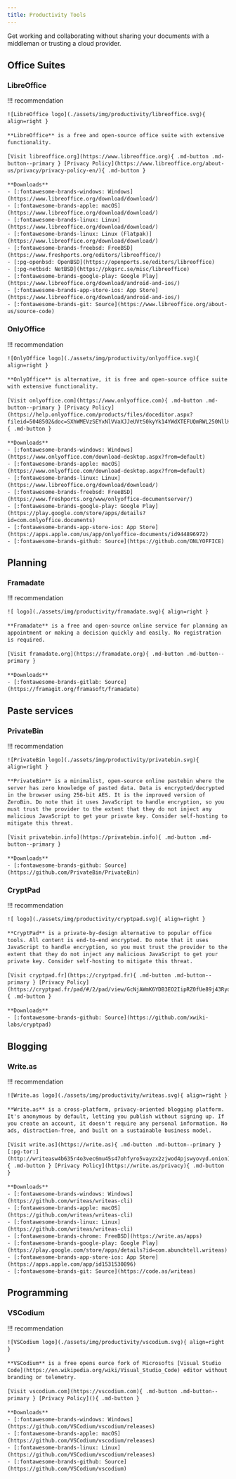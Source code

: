 ```yaml
---
title: Productivity Tools
---
```

Get working and collaborating without sharing your documents with a middleman or trusting a cloud provider.

## Office Suites

### LibreOffice
!!! recommendation

    ![LibreOffice logo](./assets/img/productivity/libreoffice.svg){ align=right }

    **LibreOffice** is a free and open-source office suite with extensive functionality.

    [Visit libreoffice.org](https://www.libreoffice.org){ .md-button .md-button--primary } [Privacy Policy](https://www.libreoffice.org/about-us/privacy/privacy-policy-en/){ .md-button }

    **Downloads**
    - [:fontawesome-brands-windows: Windows](https://www.libreoffice.org/download/download/)
    - [:fontawesome-brands-apple: macOS](https://www.libreoffice.org/download/download/)
    - [:fontawesome-brands-linux: Linux](https://www.libreoffice.org/download/download/)
    - [:fontawesome-brands-linux: Linux (Flatpak)](https://www.libreoffice.org/download/download/)
    - [:fontawesome-brands-freebsd: FreeBSD](https://www.freshports.org/editors/libreoffice/)
    - [:pg-openbsd: OpenBSD](https://openports.se/editors/libreoffice)
    - [:pg-netbsd: NetBSD](https://pkgsrc.se/misc/libreoffice)
    - [:fontawesome-brands-google-play: Google Play](https://www.libreoffice.org/download/android-and-ios/)
    - [:fontawesome-brands-app-store-ios: App Store](https://www.libreoffice.org/download/android-and-ios/)
    - [:fontawesome-brands-git: Source](https://www.libreoffice.org/about-us/source-code)

### OnlyOffice
!!! recommendation

    ![OnlyOffice logo](./assets/img/productivity/onlyoffice.svg){ align=right }

    **OnlyOffice** is alternative, it is free and open-source office suite with extensive functionality.

    [Visit onlyoffice.com](https://www.onlyoffice.com){ .md-button .md-button--primary } [Privacy Policy](https://help.onlyoffice.com/products/files/doceditor.aspx?fileid=5048502&doc=SXhWMEVzSEYxNlVVaXJJeUVtS0kyYk14YWdXTEFUQmRWL250NllHNUFGbz0_IjUwNDg1MDIi0){ .md-button }

    **Downloads**
    - [:fontawesome-brands-windows: Windows](https://www.onlyoffice.com/download-desktop.aspx?from=default)
    - [:fontawesome-brands-apple: macOS](https://www.onlyoffice.com/download-desktop.aspx?from=default)
    - [:fontawesome-brands-linux: Linux](https://www.libreoffice.org/download/download/)
    - [:fontawesome-brands-freebsd: FreeBSD](https://www.freshports.org/www/onlyoffice-documentserver/)
    - [:fontawesome-brands-google-play: Google Play](https://play.google.com/store/apps/details?id=com.onlyoffice.documents)
    - [:fontawesome-brands-app-store-ios: App Store](https://apps.apple.com/us/app/onlyoffice-documents/id944896972)
    - [:fontawesome-brands-github: Source](https://github.com/ONLYOFFICE)

## Planning

### Framadate
!!! recommendation

    ![ logo](./assets/img/productivity/framadate.svg){ align=right }

    **Framadate** is a free and open-source online service for planning an appointment or making a decision quickly and easily. No registration is required.

    [Visit framadate.org](https://framadate.org){ .md-button .md-button--primary }

    **Downloads**
    - [:fontawesome-brands-gitlab: Source](https://framagit.org/framasoft/framadate)

## Paste services

### PrivateBin
!!! recommendation

    ![PrivateBin logo](./assets/img/productivity/privatebin.svg){ align=right }

    **PrivateBin** is a minimalist, open-source online pastebin where the server has zero knowledge of pasted data. Data is encrypted/decrypted in the browser using 256-bit AES. It is the improved version of ZeroBin. Do note that it uses JavaScript to handle encryption, so you must trust the provider to the extent that they do not inject any malicious JavaScript to get your private key. Consider self-hosting to mitigate this threat.

    [Visit privatebin.info](https://privatebin.info){ .md-button .md-button--primary }

    **Downloads**
    - [:fontawesome-brands-github: Source](https://github.com/PrivateBin/PrivateBin)

### CryptPad
!!! recommendation

    ![ logo](./assets/img/productivity/cryptpad.svg){ align=right }

    **CryptPad** is a private-by-design alternative to popular office tools. All content is end-to-end encrypted. Do note that it uses JavaScript to handle encryption, so you must trust the provider to the extent that they do not inject any malicious JavaScript to get your private key. Consider self-hosting to mitigate this threat.

    [Visit cryptpad.fr](https://cryptpad.fr){ .md-button .md-button--primary } [Privacy Policy](https://cryptpad.fr/pad/#/2/pad/view/GcNjAWmK6YDB3EO2IipRZ0fUe89j43Ryqeb4fjkjehE/){ .md-button }

    **Downloads**
    - [:fontawesome-brands-github: Source](https://github.com/xwiki-labs/cryptpad)

## Blogging

### Write.as
!!! recommendation

    ![Write.as logo](./assets/img/productivity/writeas.svg){ align=right }

    **Write.as** is a cross-platform, privacy-oriented blogging platform. It's anonymous by default, letting you publish without signing up. If you create an account, it doesn't require any personal information. No ads, distraction-free, and built on a sustainable business model.

    [Visit write.as](https://write.as){ .md-button .md-button--primary } [:pg-tor:](http://writeasw4b635r4o3vec6mu45s47ohfyro5vayzx2zjwod4pjswyovyd.onion){ .md-button } [Privacy Policy](https://write.as/privacy){ .md-button }

    **Downloads**
    - [:fontawesome-brands-windows: Windows](https://github.com/writeas/writeas-cli)
    - [:fontawesome-brands-apple: macOS](https://github.com/writeas/writeas-cli)
    - [:fontawesome-brands-linux: Linux](https://github.com/writeas/writeas-cli)
    - [:fontawesome-brands-chrome: FreeBSD](https://write.as/apps)
    - [:fontawesome-brands-google-play: Google Play](https://play.google.com/store/apps/details?id=com.abunchtell.writeas)
    - [:fontawesome-brands-app-store-ios: App Store](https://apps.apple.com/app/id1531530896)
    - [:fontawesome-brands-git: Source](https://code.as/writeas)

## Programming

### VSCodium
!!! recommendation

    ![VSCodium logo](./assets/img/productivity/vscodium.svg){ align=right }

    **VSCodium** is a free opens ource fork of Microsofts [Visual Studio Code](https://en.wikipedia.org/wiki/Visual_Studio_Code) editor without branding or telemetry.

    [Visit vscodium.com](https://vscodium.com){ .md-button .md-button--primary } [Privacy Policy](){ .md-button }

    **Downloads**
    - [:fontawesome-brands-windows: Windows](https://github.com/VSCodium/vscodium/releases)
    - [:fontawesome-brands-apple: macOS](https://github.com/VSCodium/vscodium/releases)
    - [:fontawesome-brands-linux: Linux](https://github.com/VSCodium/vscodium/releases)
    - [:fontawesome-brands-github: Source](https://github.com/VSCodium/vscodium)

